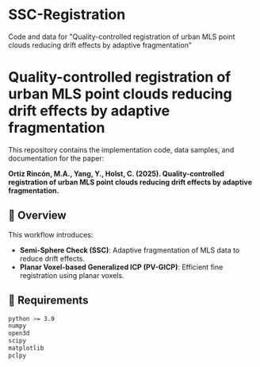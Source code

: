# SSC-Registration
Code and data for "Quality-controlled registration of urban MLS point clouds reducing drift effects by adaptive fragmentation"



# Quality-controlled registration of urban MLS point clouds reducing drift effects by adaptive fragmentation

This repository contains the implementation code, data samples, and documentation for the paper:

**Ortiz Rincón, M.A., Yang, Y., Holst, C. (2025). Quality-controlled registration of urban MLS point clouds reducing drift effects by adaptive fragmentation.**

## 📖 Overview
This workflow introduces:
- **Semi-Sphere Check (SSC)**: Adaptive fragmentation of MLS data to reduce drift effects.
- **Planar Voxel-based Generalized ICP (PV-GICP)**: Efficient fine registration using planar voxels.

## 🧰 Requirements
```bash
python >= 3.9
numpy
open3d
scipy
matplotlib
pclpy
